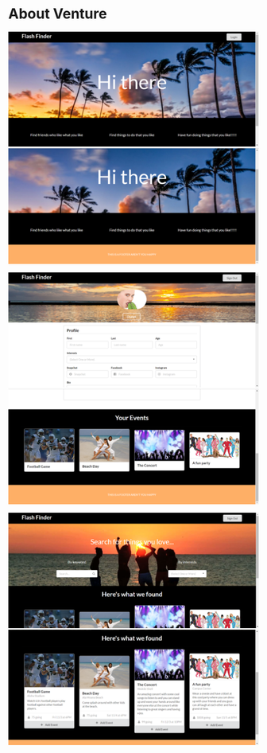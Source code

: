 # About Venture

![](images/homepage1.png)
![](images/homepage2.png)

![](images/profilepage1.png)
![](images/profilepage2.png)

![](images/searchpage1.png)
![](images/searchpage2.png)
